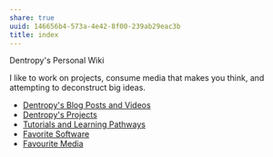 ```yaml
---
share: true
uuid: 146656b4-573a-4e42-8f00-239ab29eac3b
title: index
---
```

Dentropy's Personal Wiki

I like to work on projects, consume media that makes you think, and attempting to deconstruct big ideas. 


* [Dentropy's Blog Posts and Videos](/0709dea0-4a97-4596-8d8e-32a0e614f8a2)
* [Dentropy's Projects](/e76c8ac9-69f3-477f-8015-556e83738432)
* [Tutorials and Learning Pathways](/5ba9b0de-6aad-48fa-ab60-ae39c62a027a)
* [Favorite Software](/6a24cf3e-5693-4b99-b620-c3766a02a6c9)
* [Favourite Media](/cf6a4db5-dcac-48ae-97ec-cf40f28e2b20)